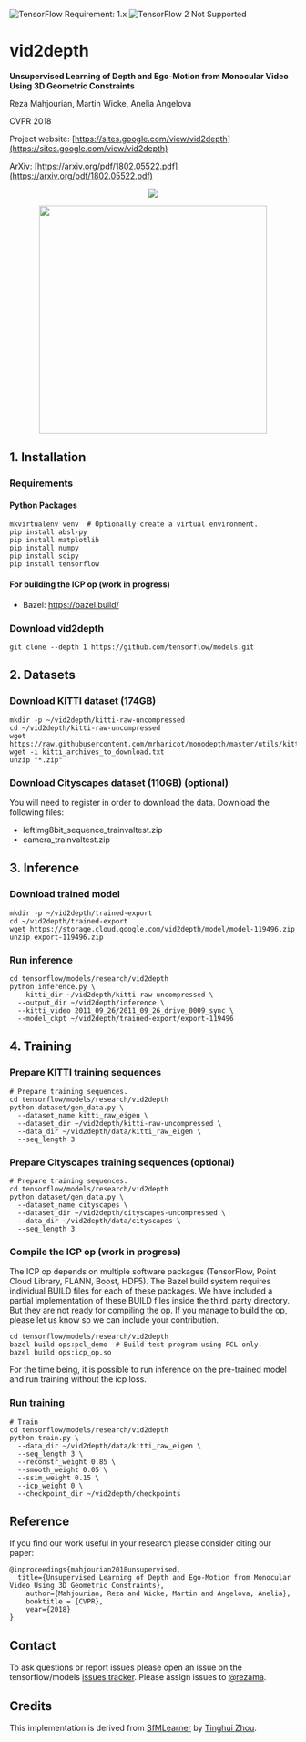 ![TensorFlow Requirement: 1.x](https://img.shields.io/badge/TensorFlow%20Requirement-1.x-brightgreen)
![TensorFlow 2 Not Supported](https://img.shields.io/badge/TensorFlow%202%20Not%20Supported-%E2%9C%95-red.svg)

# vid2depth

**Unsupervised Learning of Depth and Ego-Motion from Monocular Video Using 3D Geometric Constraints**

Reza Mahjourian, Martin Wicke, Anelia Angelova

CVPR 2018

Project website: [https://sites.google.com/view/vid2depth](https://sites.google.com/view/vid2depth)

ArXiv: [https://arxiv.org/pdf/1802.05522.pdf](https://arxiv.org/pdf/1802.05522.pdf)

<p align="center">
<a href="https://sites.google.com/view/vid2depth"><img src='https://storage.googleapis.com/vid2depth/media/sample_video_small.gif'></a>
</p>

<p align="center">
<a href="https://sites.google.com/view/vid2depth"><img src='https://storage.googleapis.com/vid2depth/media/approach.png' width=400></a>
</p>

## 1. Installation

### Requirements

#### Python Packages

```shell
mkvirtualenv venv  # Optionally create a virtual environment.
pip install absl-py
pip install matplotlib
pip install numpy
pip install scipy
pip install tensorflow
```

#### For building the ICP op (work in progress)

* Bazel: https://bazel.build/

### Download vid2depth

```shell
git clone --depth 1 https://github.com/tensorflow/models.git
```

## 2. Datasets

### Download KITTI dataset (174GB)

```shell
mkdir -p ~/vid2depth/kitti-raw-uncompressed
cd ~/vid2depth/kitti-raw-uncompressed
wget https://raw.githubusercontent.com/mrharicot/monodepth/master/utils/kitti_archives_to_download.txt
wget -i kitti_archives_to_download.txt
unzip "*.zip"
```

### Download Cityscapes dataset (110GB) (optional)

You will need to register in order to download the data.  Download the following files:

* leftImg8bit_sequence_trainvaltest.zip
* camera_trainvaltest.zip

## 3. Inference

### Download trained model

```shell
mkdir -p ~/vid2depth/trained-export
cd ~/vid2depth/trained-export
wget https://storage.cloud.google.com/vid2depth/model/model-119496.zip
unzip export-119496.zip
```

### Run inference

```shell
cd tensorflow/models/research/vid2depth
python inference.py \
  --kitti_dir ~/vid2depth/kitti-raw-uncompressed \
  --output_dir ~/vid2depth/inference \
  --kitti_video 2011_09_26/2011_09_26_drive_0009_sync \
  --model_ckpt ~/vid2depth/trained-export/export-119496
```

## 4. Training

### Prepare KITTI training sequences

```shell
# Prepare training sequences.
cd tensorflow/models/research/vid2depth
python dataset/gen_data.py \
  --dataset_name kitti_raw_eigen \
  --dataset_dir ~/vid2depth/kitti-raw-uncompressed \
  --data_dir ~/vid2depth/data/kitti_raw_eigen \
  --seq_length 3
```

### Prepare Cityscapes training sequences (optional)

```shell
# Prepare training sequences.
cd tensorflow/models/research/vid2depth
python dataset/gen_data.py \
  --dataset_name cityscapes \
  --dataset_dir ~/vid2depth/cityscapes-uncompressed \
  --data_dir ~/vid2depth/data/cityscapes \
  --seq_length 3
```

### Compile the ICP op (work in progress)

The ICP op depends on multiple software packages (TensorFlow, Point Cloud
Library, FLANN, Boost, HDF5).  The Bazel build system requires individual BUILD
files for each of these packages.  We have included a partial implementation of
these BUILD files inside the third_party directory.  But they are not ready for
compiling the op.  If you manage to build the op, please let us know so we can
include your contribution.

```shell
cd tensorflow/models/research/vid2depth
bazel build ops:pcl_demo  # Build test program using PCL only.
bazel build ops:icp_op.so
```

For the time being, it is possible to run inference on the pre-trained model and
run training without the icp loss.

### Run training

```shell
# Train
cd tensorflow/models/research/vid2depth
python train.py \
  --data_dir ~/vid2depth/data/kitti_raw_eigen \
  --seq_length 3 \
  --reconstr_weight 0.85 \
  --smooth_weight 0.05 \
  --ssim_weight 0.15 \
  --icp_weight 0 \
  --checkpoint_dir ~/vid2depth/checkpoints
```

## Reference
If you find our work useful in your research please consider citing our paper:

```
@inproceedings{mahjourian2018unsupervised,
  title={Unsupervised Learning of Depth and Ego-Motion from Monocular Video Using 3D Geometric Constraints},
    author={Mahjourian, Reza and Wicke, Martin and Angelova, Anelia},
    booktitle = {CVPR},
    year={2018}
}
```

## Contact

To ask questions or report issues please open an issue on the tensorflow/models
[issues tracker](https://github.com/tensorflow/models/issues). Please assign
issues to [@rezama](https://github.com/rezama).

## Credits

This implementation is derived from [SfMLearner](https://github.com/tinghuiz/SfMLearner) by [Tinghui Zhou](https://github.com/tinghuiz).
